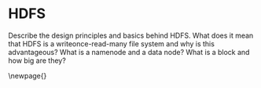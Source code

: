 # HDFS

Describe the design principles and basics behind HDFS. What does it mean that HDFS is a writeonce-read-many file system and why is this advantageous? What is a namenode and a data node? What is a block and how big are they?

\newpage{}
